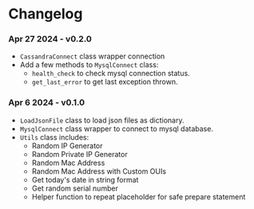 # Changelog

### Apr 27 2024 - v0.2.0

- `CassandraConnect` class wrapper connection
- Add a few methods to `MysqlConnect` class:
   - `health_check` to check mysql connection status.
   - `get_last_error` to get last exception thrown.

### Apr 6 2024 - v0.1.0

- `LoadJsonFile` class to load json files as dictionary.
- `MysqlConnect` class wrapper to connect to mysql database.
- `Utils` class includes:
  - Random IP Generator
  - Random Private IP Generator
  - Random Mac Address
  - Random Mac Address with Custom OUIs
  - Get today's date in string format
  - Get random serial number
  - Helper function to repeat placeholder for safe prepare statement
